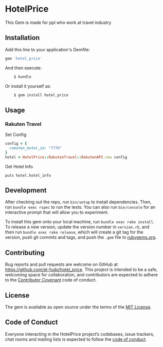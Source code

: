 # HotelPrice
This Gem is made for ppl who work at travel industry

## Installation

Add this line to your application's Gemfile:

```ruby
gem 'hotel_price'
```

And then execute:

```bash
    $ bundle
```

Or install it yourself as:

```bash
    $ gem install hotel_price
```

## Usage

### Rakuten Travel

Set Config

```ruby
config = {
  rakuten_hotel_id: "7770"
}
hotel = HotelPrice::RakutenTravel::RakutenAPI.new config
```

Get Hotel Info

```
puts hotel.hotel_info
```

## Development

After checking out the repo, run `bin/setup` to install dependencies. Then, run `bundle exec rspec` to run the tests. You can also run `bin/console` for an interactive prompt that will allow you to experiment.

To install this gem onto your local machine, run `bundle exec rake install`. To release a new version, update the version number in `version.rb`, and then run `bundle exec rake release`, which will create a git tag for the version, push git commits and tags, and push the `.gem` file to [rubygems.org](https://rubygems.org).

## Contributing

Bug reports and pull requests are welcome on GitHub at https://github.com/el-fudo/hotel_price. This project is intended to be a safe, welcoming space for collaboration, and contributors are expected to adhere to the [Contributor Covenant](http://contributor-covenant.org) code of conduct.

## License

The gem is available as open source under the terms of the [MIT License](https://opensource.org/licenses/MIT).

## Code of Conduct

Everyone interacting in the HotelPrice project’s codebases, issue trackers, chat rooms and mailing lists is expected to follow the [code of conduct](https://github.com/el-fudo/hotel_price/blob/master/CODE_OF_CONDUCT.md).
